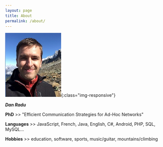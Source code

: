 ```yaml
---
layout: page
title: About
permalink: /about/
---
```



![image-title-here](/images/photo.jpeg){:class="img-responsive"}

___Dan Radu___

__PhD__  >> "Efficient Communication Strategies for Ad-Hoc Networks"

__Languages__ >> JavaScript, French, Java, English, C#, Android, PHP, SQL, MySQL...

__Hobbies__ >> education, software, sports, music/guitar, mountains/climbing
